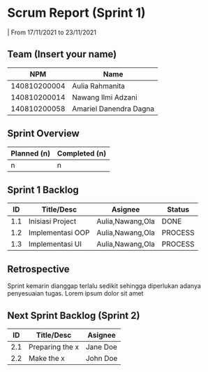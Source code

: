 # Scrum Report (Sprint 1)
| From 17/11/2021 to 23/11/2021

## Team (Insert your name)
| NPM           | Name                   |
| ------------- |------------------------|
| 140810200004  | Aulia Rahmanita        |
| 140810200014  | Nawang Ilmi Adzani     |
| 140810200058  | Amariel Danendra Dagna |

## Sprint Overview
| Planned (n)   | Completed (n) |
| ------------- |-------------- |
| n             | n             |

## Sprint 1 Backlog

| ID  | Title/Desc | Asignee | Status |
| --- | ---------- | ------- | ------ |
| 1.1 | Inisiasi Project    | Aulia,Nawang,Ola | DONE    |
| 1.2 | Implementasi OOP    | Aulia,Nawang,Ola | PROCESS |
| 1.3 | Implementasi UI     | Aulia,Nawang,Ola | PROCESS |

## Retrospective 

Sprint kemarin dianggap terlalu sedikit sehingga diperlukan adanya penyesuaian tugas. Lorem ipsum dolor sit amet

## Next Sprint Backlog (Sprint 2)
| ID  | Title/Desc | Asignee | 
| --- | ---------- | ------- | 
| 2.1 | Preparing the x | Jane Doe | 
| 2.2 | Make the x | John Doe | 
